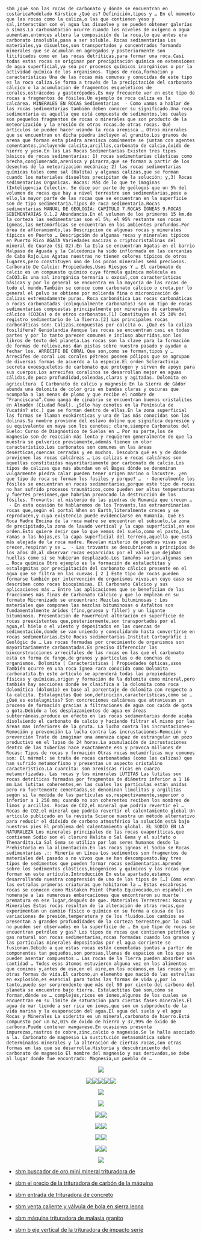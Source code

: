 
```
sbm ¿qué son las rocas de carbonato y dónde se encuentran en costaricaModelado Kárstico ¿Qué es? Definición,tipos y … En el momento que las rocas como la caliza,o las que contienen yeso y sal,interactúan con el agua las disuelve y se pueden obtener galerías o simas.La carbonatación ocurre cuando los niveles de oxígeno o agua aumentan,entonces altera la composición de la roca,lo que antes era carbonato insoluble,pasa a ser soluble. Rocas sedimentarias Los materiales,ya disueltos,son transportados y concentrados formando minerales que se acumulan en agregados y posteriormente son litificados como en las rocas detríticas,para formar una roca.Casi todas estas rocas se originan por precipitación química en extensiones de agua superficial,ya sea por procesos químicos inorgánicos o por la actividad química de los organismos. Tipos de roca,formación y características Una de las rocas más comunes y conocidas de este tipo es la roca caliza.Se forma a través de la precipitación del carbonato cálcico o la acumulación de fragmentos esqueléticos de corales,ostrácodos y gasterópodos.Es muy frecuente ver en este tipo de rocas a fragmentos de fósiles.Un ejemplo de roca caliza es la calcárea. MINERALES EN ROCAS Sedimentarias  · Como vamos a hablar de las rocas sedimentarias también deben conocer su significado.Una roca sedimentaria es aquella que está compuesta de sedimentos,los cuales son pequeños fragmentos de rocas o minerales que son producto de la meteorización y la erosión de otras rocas.de otras rocas. Qué artículos se pueden hacer usando la roca arenisca … Otros minerales que se encuentran en dicha piedra incluyen al granito.Los granos de arena que forman esta piedra arenisca comúnmente se juntan con agentes cementantes,incluyendo calcita,arcillas,carbonato de calcio,óxido de hierro y yeso.En las Las Rocas Sedimentarias Existen tres tipos básicos de rocas sedimentarias: 1) rocas sedimentarias clásticas como brecha,conglomerado,arenisca y pizarra,que se forman a partir de los desechos de la meteorización mecánica; 2) las rocas sedimentarias químicas tales como sal (Halita) y algunas calizas,que se forman cuando los materiales disueltos precipitan de la solución; y,3) Rocas sedimentarias Organicas. Rocas: Más de lo que te imaginas (Inteligencia Colectiv. Se dice por parte de geólogos que un 5% del volumen de rocas que hay a nivel terrestre son sedimentarias,pese a ello,la mayor parte de las rocas que se encuentran en la superficie son de tipo sedimentaria.Tipos de roca sedimentaria.Rocas sedimentarias MANUAL DE GEOLOGÍA: CAPÍTULO 7.ROCAS ÍGNEAS 9.ROCAS SEDIMENTARIAS 9.1.2 Abundancia.En el volumen de los primeros 15 km.de la corteza las sedimentarias son el 5%; el 95% restante son rocas ígneas,las metamórficas se encuentran en los ambientes profundos.Por área de afloramiento,las Descripcion de algunas rocas y minerales tipicos en Puerto … Descripción de algunas rocas y minerales típicos en Puerto Rico AGATA Variedades macizas o criptocristalinas del mineral de Cuarzo (Si O2).En la Isla se encuentran Agatas en el barrio Malpaso de Aguada y la Calcedonia ha sido inflormada en las cercanías de Cabo Rojo.Las Agatas nuestras no tienen colores típicos de otros lugares,pero constituyen uno de los pocos minerales semi preciosos. Carbonato De Calcio: Propiedades,Usos Riesgos Y … El carbonato de calcio es un compuesto químico cuya fórmula química molécula es CaCO3.Es una sal inorgánica ternaria u oxosal,con características básicas y por lo general se encuentra en la mayoría de las rocas de todo el mundo.También se conoce como carbonato cálcico o creta,por lo general el polvo se obtiene por molienda fina o micronización de calizas extremadamente puras. Roca carbonática Las rocas carbonáticas o rocas carbonatadas (coloquialmente carbonatos) son un tipo de rocas sedimentarias compuestas principalmente por minerales de carbonato cálcico (CO3Ca) o de otros carbonatos.[1] Constituyen el 25 30% del registro sedimentario de la Tierra.[2] Las principales rocas carbonáticas son: Calizas,compuestas por calcita o. ¿Qué es la caliza fosilífera? Geniolandia Aunque las rocas se encuentran casi en todas partes y por lo tanto parecen comunes e incluso aburridas,son los libros de texto del planeta.Las rocas son la clave para la formación de formas de relieve,nos dan pistas sobre nuestro pasado y ayudan a fechar los. ARRECIFE DE CORAL Que son,como se forman,tipos y … Arrecifes de coral Los corales pétreos poseen pólipos que se agrupan de diversas formas de acuerdo a la especie.El orden Scleractinia secreta exoesqueletos de carbonato que protegen y sirven de apoyo para sus cuerpos.Los arrecifes coralinos se desarrollan mejor en aguas cálidas,de poca profundidad,soleadas,claras y agitadas. Dolomita en agricultura 【 Carbonato de calcio y magnesio En la Sierra de Gádor abunda una dolomita de color gris en bandas claras y oscuras que acompaña a las menas de plomo y que recibe el nombre de “Franciscana”.Como ganga de cinabrio se encuentran buenos cristalitos en Almadén (Ciudad Real). ¿Sólo hay cenotes en la Península de Yucatán? etc.) que se forman dentro de ellas.En la zona superficial las formas se llaman exokársticas y una de las más conocidas son las dolinas.Su nombre proviene del eslavo doline que significa depresión y su equivalente en maya son los cenotes; claro,siempre Carbonatos del Suelo: Curso de Diagnóstico de Suelos en … Por su parte,los de magnesio son de reacción más lenta y requieren generalmente de que la muestra se pulverice previamente,además tienen un olor característico.Los carbonatos son comunes en las áreas desérticas,cuencas cerradas y en muchos. Descubra qué es y de dónde provienen las rocas calcáreas … Las calizas o rocas calcáreas son aquellas constituidas mayoritariamente por carbonato de calcio.Los tipos de calizas que más abundan en el Bages dónde se denominan vulgarmente piedra calar pueden tener origen marino o lacustre. ¿en que tipo de roca se forman los fosiles y porque? …  · Generalmente los fósiles se encuentran en rocas sedimentarias,porque este tipo de rocas no han sufrido procesos traumáticos,como pueden ser altas temperaturas y fuertes presiones,que habrían provocado la destrucción de los fósiles. Trovants: el misterio de las piedras de Rumanía que crecen …  · En esta ocasión te hablaremos de los Trovants,las extraordinarias rocas que,según el portal When on Earth,literalmente crecen y se reproducen,y cuya existencia puede evidenciarse en Rumanía. Qué Es Roca Madre Encima de la roca madre se encuentran el subsuelo,la zona de precipitado,la zona de lavado vertical y la capa superficial,en ese orden.Esto quiere decir que lo que vemos del suelo,como el pasto,las ramas o las hojas,es la capa superficial del terreno,aquella que está más alejada de la roca madre. Revelan misterio de piedras vivas que crecen,respiran y se …  · Las trovants se descubrieron a principios de los años 40,al observar rocas esparcidas por el valle que dejaban huellas como si se hubieran desplazado.Los tamaños varían,algunas son … Roca química Otro ejemplo es la formación de estalactitas y estalagmitas por precipitación del carbonato cálcico presente en el agua que se filtra en las cuevas.[ 2 ] Este tipo de rocas pueden formarse también por intervención de organismos vivos,en cuyo caso se describen como rocas bioquímicas. El Carbonato Cálcico y sus aplicaciones más … Entre las aplicaciones que se benefician de las fracciones más finas de Carbonato Cálcico y que lo emplean en su formato Micronizado se encuentran: Mezclas bituminosas : Los materiales que componen las mezclas bituminosas o Asfaltos son fundamentalmente áridos (fino,grueso y filler) y un ligante bituminoso. Presentación de PowerPoint alteración en superficie de rocas preexistentes que,posteriormente,son transportados por el agua,el hielo o el viento y depositados en las cuencas de sedimentación,donde se van uniendo y consolidando hasta convertirse en rocas sedimentarias.Este Rocas sedimentarias.Institut Cartogràfic i Geològic de … Las rocas formadas por crecimiento de organismos son mayoritariamente carbonatadas.Es preciso diferenciar las bioconstrucciones arrecifales de las rocas en las que el carbonato está en forma de fango,de granos y partículas o de conchas de organismos. Dolomita [ Características ] Propiedades ópticas,usos También ocurre en una roca ígnea rara conocida como Dolomita carbonatita.En este artículo se aprenderá todas las propiedades físicas y químicas,origen y formación de la dolomita como mineral,pero también hay secciones donde se clasifica a la dolomita como roca dolomítica (dolomía) en base al porcentaje de dolomita con respecto a la calcita. Estalagmitas Qué son,definición,características,cómo se … ¿Qué es estalagmitas? Son concreciones calcáreas que atraviesan un proceso de formación gracias a filtraciones de agua con caída de gota a gota.Debido a los desplazamientos de agua en áreas subterráneas,produce un efecto en las rocas sedimentarias donde acaba disolviendo el carbonato de calcio y haciendo filtrar el mismo por las áreas mas inferiores de la gruta. La lucha contra las incrustaciones—Remoción y prevención La lucha contra las incrustaciones—Remoción y prevención Trate de imaginar una amenaza capaz de estrangular un pozo productivo en el lapso de 24 horas.La acumulación de incrustaciones dentro de las tuberías hace exactamente eso y provoca millones de Rocas: Tipos de rocas y formación Otras rocas metamórficas muy comunes son: El mármol: se trata de rocas carbonatadas (como las calizas) que han sufrido metamorfismo y presentan un aspecto cristalino característico.La cuarcita: son areniscas ricas en cuarzo metamorfizadas. Las rocas y los minerales LUTITAS Las lutitas son rocas detríticas formadas por fragmentos de diámetro inferior a 1 16 mm.Las lutitas coherentes,en las cuales las partículas están unidas pero no fuertemente cementadas,se denominan limolitas y argilitas según si la medida de las partículas es,respectivamente,superior o inferior a 1 256 mm; cuando no son coherentes reciben los nombres de limos y arcillas. Rocas de CO2,el mineral que podría revertir el … Rocas de CO2,el mineral que podría revertir el calentamiento global Un artículo publicado en la revista Science muestra un método alternativo para reducir el dióxido de carbono atmosférico la solución está bajo nuestros pies El problema del calentamiento global. EL SODIO EN LA NATURALEZA Los minerales principales de las rocas evaporíticas,que contienen Sodio son el cloruro Halita o Sal Gema y el sulfato o Thenardita.La Sal Gema se utiliza por los seres humanos desde la Prehistoria en la alimentación.En las rocas ígneas el Sodio se Rocas sedimentarias .:: Minería en Línea Los sedimentos son fragmentos de materiales del pasado o no vivos que se han descompuesto.Hay tres tipos de sedimentos que pueden formar rocas sedimentarias.Aprende sobre los sedimentos clásticos,biogénicos y químicos y las rocas que forman en este artículo.Introducción En esta apartado,estamos desarrollando nuestra comprensión de uno de los tipos de […] Cómo eran las extrañas primeras criaturas que habitaron la … Estas escabrosas rocas se conocen como Mistaken Point (Punto Equivocado,en español),en homenaje a las numerosas embarcaciones que encontraron su muerte prematura en ese lugar,después de que. Materiales Terrestres: Rocas y Minerales Estas rocas resultan de la alteración de otras rocas,que experimentan un cambio físico o químico en su forma a causa de las variaciones de presión,temperatura y de los fluidos.Los cambios se presentan a grandes profundidades de la corteza terrestre,por lo cual no pueden ser observados en la superficie de … En qué tipo de rocas se encuentran petróleo y gas? Los tipos de rocas que contienen petróleo y gas natural son rocas sedimentarias,rocas formadas cuando los granos y las partículas minerales depositadas por el agua corriente se fusionan.Debido a que estas rocas están cementadas juntas a partir de componentes tan pequeños,son porosas,llenas de espacios en los que se pueden asentar compuestos … Las rocas de la Tierra pueden absorber una cantidad … Todos esos átomos estuvieron alguna vez en los alimentos que comimos y,antes de eso,en el aire,en los océanos,en las rocas y en otras formas de vida.El carbono,un elemento que nació de las estrellas en explosión,es esencial para todas las formas de vida y,por lo tanto,puede ser sorprendente que más del 90 por ciento del carbono del planeta se encuentre bajo tierra. Estalactitas Qué son,cómo se forman,dónde se … complejos,ricos en iones,algunos de los cuales se encuentran en su límite de saturación para ciertas fases minerales.El agua de mar tiende a ser rica en iones,que son un subproducto de la vida marina y la evaporación del agua.El agua del suelo y el agua Rocas y Minerales La siderita es un mineral,carbonato de hierro.Está compuesto por un 62,01% de óxido de hierro y 37,99% de óxido de carbono.Puede contener manganeso.En ocasiones presenta impurezas,rastros de cobre,zinc,calcio o magnesio.Se le halla asociado a la. Carbonato de magnesio La sustitución metasomática sobre determinados minerales y la alteración de ciertas rocas,son otras formas en las que se desarrolla.Historia y descubrimiento del carbonato de magnesio El nombre del magnesio y sus derivados,se debe al lugar donde fue encontrado: Magnesia,un pueblo de … 
```

<div align="center">

<a href="https://es-crusher.shibang-china.com/github&k=sbm+%C2%BFqu%C3%A9+son+las+rocas+de+carbonato+y+d%C3%B3nde+se+encuentran+en+costarica"><img src="https://static.shibang-china.com/es/crusher/logo.jpg"></a>

<a href="https://es-crusher.shibang-china.com/github&k=sbm+%C2%BFqu%C3%A9+son+las+rocas+de+carbonato+y+d%C3%B3nde+se+encuentran+en+costarica"><img src="https://static.shibang-china.com/es/crusher/index.jpg"></a><a href="https://es-crusher.shibang-china.com/material.htmlgithub&k=sbm+%C2%BFqu%C3%A9+son+las+rocas+de+carbonato+y+d%C3%B3nde+se+encuentran+en+costarica"><img src="https://static.shibang-china.com/es/crusher/material.jpg"></a><a href="https://es-crusher.shibang-china.com/application.htmlgithub&k=sbm+%C2%BFqu%C3%A9+son+las+rocas+de+carbonato+y+d%C3%B3nde+se+encuentran+en+costarica"><img src="https://static.shibang-china.com/es/crusher/application.jpg"></a><a href="https://es-crusher.shibang-china.com/aboutus.htmlgithub&k=sbm+%C2%BFqu%C3%A9+son+las+rocas+de+carbonato+y+d%C3%B3nde+se+encuentran+en+costarica"><img src="https://static.shibang-china.com/es/crusher/aboutus.jpg"></a><a href="https://es-crusher.shibang-china.com/contact.htmlgithub&k=sbm+%C2%BFqu%C3%A9+son+las+rocas+de+carbonato+y+d%C3%B3nde+se+encuentran+en+costarica"><img src="https://static.shibang-china.com/es/crusher/contact.jpg"></a>

<a href="https://es-crusher.shibang-china.com/github&k=sbm+%C2%BFqu%C3%A9+son+las+rocas+de+carbonato+y+d%C3%B3nde+se+encuentran+en+costarica"><img src="https://static.shibang-china.com/es/crusher/banner.jpg"></a>

<a href="https://swt.shibang-china.com/github&k=sbm+%C2%BFqu%C3%A9+son+las+rocas+de+carbonato+y+d%C3%B3nde+se+encuentran+en+costarica"><img src="https://static.shibang-china.com/es/crusher/text.jpg"></a>

<a href="https://swt.shibang-china.com/github&k=sbm+%C2%BFqu%C3%A9+son+las+rocas+de+carbonato+y+d%C3%B3nde+se+encuentran+en+costarica"><img src="https://static.shibang-china.com/es/crusher/chat.jpg"></a><a href="https://es-crusher.shibang-china.com/contact.htmlgithub&k=sbm+%C2%BFqu%C3%A9+son+las+rocas+de+carbonato+y+d%C3%B3nde+se+encuentran+en+costarica"><img src="https://static.shibang-china.com/es/crusher/message.jpg"></a>

<a href="https://es-crusher.shibang-china.com/products/pe.htmlgithub&k=sbm+%C2%BFqu%C3%A9+son+las+rocas+de+carbonato+y+d%C3%B3nde+se+encuentran+en+costarica"><img src="https://static.shibang-china.com/es/crusher/pe.jpg"></a><a href="https://es-crusher.shibang-china.com/products/pf.htmlgithub&k=sbm+%C2%BFqu%C3%A9+son+las+rocas+de+carbonato+y+d%C3%B3nde+se+encuentran+en+costarica"><img src="https://static.shibang-china.com/es/crusher/pf.jpg"></a>

<a href="https://es-crusher.shibang-china.com/products/hpt.htmlgithub&k=sbm+%C2%BFqu%C3%A9+son+las+rocas+de+carbonato+y+d%C3%B3nde+se+encuentran+en+costarica"><img src="https://static.shibang-china.com/es/crusher/hpt.jpg"></a><a href="https://es-crusher.shibang-china.com/products/vsi.htmlgithub&k=sbm+%C2%BFqu%C3%A9+son+las+rocas+de+carbonato+y+d%C3%B3nde+se+encuentran+en+costarica"><img src="https://static.shibang-china.com/es/crusher/vsi.jpg"></a>

<a href="https://es-crusher.shibang-china.com/products/klv.htmlgithub&k=sbm+%C2%BFqu%C3%A9+son+las+rocas+de+carbonato+y+d%C3%B3nde+se+encuentran+en+costarica"><img src="https://static.shibang-china.com/es/crusher/klv.jpg"></a><a href="https://es-crusher.shibang-china.com/products/portable.htmlgithub&k=sbm+%C2%BFqu%C3%A9+son+las+rocas+de+carbonato+y+d%C3%B3nde+se+encuentran+en+costarica"><img src="https://static.shibang-china.com/es/crusher/portable.jpg"></a>

<a href="https://swt.shibang-china.com/github&k=sbm+%C2%BFqu%C3%A9+son+las+rocas+de+carbonato+y+d%C3%B3nde+se+encuentran+en+costarica"><img src="https://static.shibang-china.com/es/crusher/case.jpg"></a>

</div>


* [sbm buscador de oro mini mineral trituradora de](sbm%20buscador%20de%20oro%20mini%20mineral%20trituradora%20de.md)

* [sbm el precio de la trituradora de carbón de la máquina](sbm%20el%20precio%20de%20la%20trituradora%20de%20carb%C3%B3n%20de%20la%20m%C3%A1quina.md)

* [sbm entrada de trituradora de concreto](sbm%20entrada%20de%20trituradora%20de%20concreto.md)

* [sbm venta caliente y válvula de bola en sierra leona](sbm%20venta%20caliente%20y%20v%C3%A1lvula%20de%20bola%20en%20sierra%20leona.md)

* [sbm máquina trituradora de malasia granito](sbm%20m%C3%A1quina%20trituradora%20de%20malasia%20granito.md)

* [sbm b eje vertical de la trituradora de impacto serie](sbm%20b%20eje%20vertical%20de%20la%20trituradora%20de%20impacto%20serie.md)
